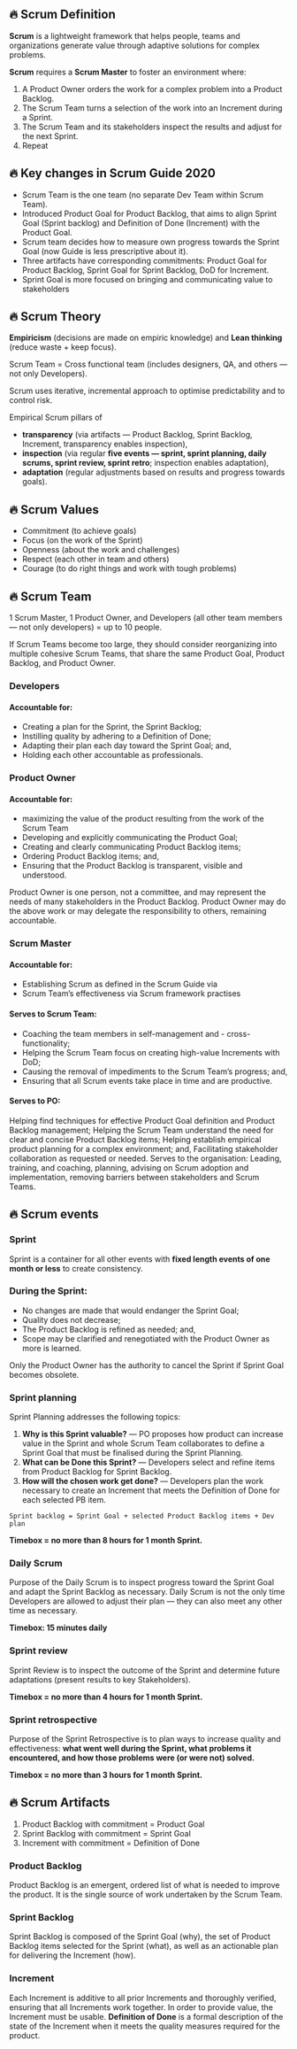 ## 🔥 Scrum Definition
**Scrum** is a lightweight framework that helps people, teams and organizations generate value through adaptive solutions for complex problems.

**Scrum** requires a **Scrum Master** to foster an environment where:

1. A Product Owner orders the work for a complex problem into a Product Backlog.
2. The Scrum Team turns a selection of the work into an Increment during a Sprint.
3. The Scrum Team and its stakeholders inspect the results and adjust for the next Sprint.
4. Repeat

## 🔥 Key changes in Scrum Guide 2020
- Scrum Team is the one team (no separate Dev Team within Scrum Team).
- Introduced Product Goal for Product Backlog, that aims to align Sprint Goal (Sprint backlog) and Definition of Done (Increment) with the Product Goal.
- Scrum team decides how to measure own progress towards the Sprint Goal (now Guide is less prescriptive about it).
- Three artifacts have corresponding commitments: Product Goal for Product Backlog, Sprint Goal for Sprint Backlog, DoD for Increment.
- Sprint Goal is more focused on bringing and communicating value to stakeholders

## 🔥 Scrum Theory
**Empiricism** (decisions are made on empiric knowledge) and **Lean thinking** (reduce waste + keep focus).

Scrum Team = Cross functional team (includes designers, QA, and others — not only Developers).

Scrum uses iterative, incremental approach to optimise predictability and to control risk.

Empirical Scrum pillars of

- **transparency** (via artifacts — Product Backlog, Sprint Backlog, Increment, transparency enables inspection),
- **inspection** (via regular **five events — sprint, sprint planning, daily scrums, sprint review, sprint retro**; inspection enables adaptation),
- **adaptation** (regular adjustments based on results and progress towards goals).

## 🔥 Scrum Values
- Commitment (to achieve goals)
- Focus (on the work of the Sprint)
- Openness (about the work and challenges)
- Respect (each other in team and others)
- Courage (to do right things and work with tough problems)

## 🔥 Scrum Team
1 Scrum Master, 1 Product Owner, and Developers (all other team members — not only developers) = up to 10 people.

If Scrum Teams become too large, they should consider reorganizing into multiple cohesive Scrum Teams, that share the same Product Goal, Product Backlog, and Product Owner.

### Developers
#### Accountable for:

- Creating a plan for the Sprint, the Sprint Backlog;
- Instilling quality by adhering to a Definition of Done;
- Adapting their plan each day toward the Sprint Goal; and,
- Holding each other accountable as professionals.

### Product Owner
#### Accountable for:

- maximizing the value of the product resulting from the work of the Scrum Team
- Developing and explicitly communicating the Product Goal;
- Creating and clearly communicating Product Backlog items;
- Ordering Product Backlog items; and,
- Ensuring that the Product Backlog is transparent, visible and understood.

Product Owner is one person, not a committee, and may represent the needs of many stakeholders in the Product Backlog. Product Owner may do the above work or may delegate the responsibility to others, remaining accountable.

### Scrum Master
#### Accountable for:

- Establishing Scrum as defined in the Scrum Guide via
- Scrum Team’s effectiveness via Scrum framework practises

#### Serves to Scrum Team:

- Coaching the team members in self-management and - cross-functionality;
- Helping the Scrum Team focus on creating high-value Increments with DoD;
- Causing the removal of impediments to the Scrum Team’s progress; and,
- Ensuring that all Scrum events take place in time and are productive.

#### Serves to PO:

Helping find techniques for effective Product Goal definition and Product Backlog management;
Helping the Scrum Team understand the need for clear and concise Product Backlog items;
Helping establish empirical product planning for a complex environment; and,
Facilitating stakeholder collaboration as requested or needed.
Serves to the organisation: Leading, training, and coaching, planning, advising on Scrum adoption and implementation, removing barriers between stakeholders and Scrum Teams.

## 🔥 Scrum events
### Sprint
Sprint is a container for all other events with **fixed length events of one month or less** to create consistency.

### During the Sprint:

- No changes are made that would endanger the Sprint Goal;
- Quality does not decrease;
- The Product Backlog is refined as needed; and,
- Scope may be clarified and renegotiated with the Product Owner as more is learned.

Only the Product Owner has the authority to cancel the Sprint if Sprint Goal becomes obsolete.

### Sprint planning
Sprint Planning addresses the following topics:

1. **Why is this Sprint valuable?** — PO proposes how product can increase value in the Sprint and whole Scrum Team collaborates to define a Sprint Goal that must be finalised during the Sprint Planning.
2. **What can be Done this Sprint?** — Developers select and refine items from Product Backlog for Sprint Backlog.
3. **How will the chosen work get done?** — Developers plan the work necessary to create an Increment that meets the Definition of Done for each selected PB item.
```
Sprint backlog = Sprint Goal + selected Product Backlog items + Dev plan
```

**Timebox = no more than 8 hours for 1 month Sprint.**

### Daily Scrum
Purpose of the Daily Scrum is to inspect progress toward the Sprint Goal and adapt the Sprint Backlog as necessary. Daily Scrum is not the only time Developers are allowed to adjust their plan — they can also meet any other time as necessary.

**Timebox: 15 minutes daily**

### Sprint review
Sprint Review is to inspect the outcome of the Sprint and determine future adaptations (present results to key Stakeholders).


**Timebox = no more than 4 hours for 1 month Sprint.**


### Sprint retrospective
Purpose of the Sprint Retrospective is to plan ways to increase quality and effectiveness: **what went well during the Sprint, what problems it encountered, and how those problems were (or were not) solved.**

**Timebox = no more than 3 hours for 1 month Sprint.**


## 🔥 Scrum Artifacts
1. Product Backlog with commitment = Product Goal
2. Sprint Backlog with commitment = Sprint Goal
3. Increment with commitment = Definition of Done

### Product Backlog
Product Backlog is an emergent, ordered list of what is needed to improve the product. It is the single source of work undertaken by the Scrum Team.

### Sprint Backlog
Sprint Backlog is composed of the Sprint Goal (why), the set of Product Backlog items selected for the Sprint (what), as well as an actionable plan for delivering the Increment (how).

### Increment
Each Increment is additive to all prior Increments and thoroughly verified, ensuring that all Increments work together. In order to provide value, the Increment must be usable. **Definition of Done** is a formal description of the state of the Increment when it meets the quality measures required for the product.